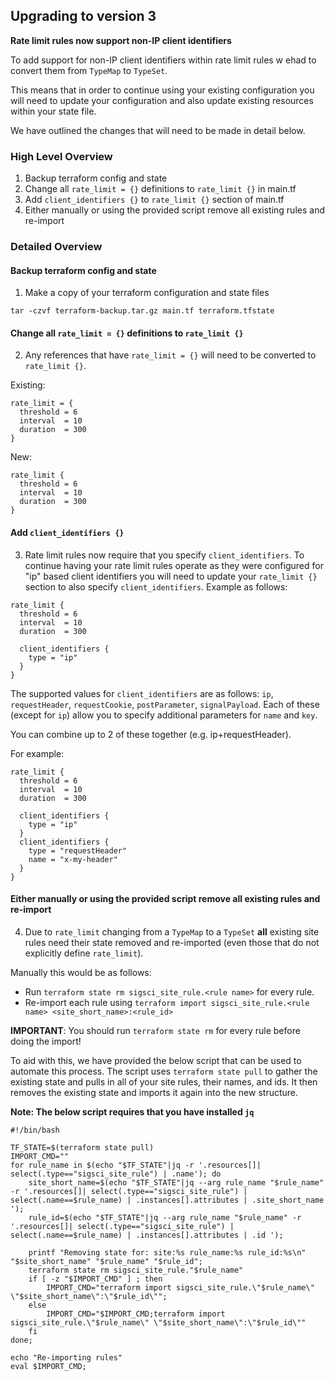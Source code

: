 ## Upgrading to version 3

**Rate limit rules now support non-IP client identifiers**

To add support for non-IP client identifiers within rate limit rules w ehad to convert them from `TypeMap` to `TypeSet`.

This means that in order to continue using your existing configuration you will need to update your configuration and also update existing resources within your state file.

We have outlined the changes that will need to be made in detail below.

### High Level Overview

1. Backup terraform config and state
2. Change all `rate_limit = {}` definitions to `rate_limit {}` in main.tf
3. Add `client_identifiers {}` to `rate_limit {}` section of main.tf
4. Either manually or using the provided script remove all existing rules and re-import 

### Detailed Overview

#### Backup terraform config and state
1. Make a copy of your terraform configuration and state files

```
tar -czvf terraform-backup.tar.gz main.tf terraform.tfstate
```

#### Change all `rate_limit = {}` definitions to `rate_limit {}`
2. Any references that have `rate_limit = {}` will need to be converted to `rate_limit {}`.

Existing:

```
rate_limit = {
  threshold = 6 
  interval  = 10
  duration  = 300 
}
```

New:
```
rate_limit {
  threshold = 6 
  interval  = 10
  duration  = 300 
}
```

#### Add `client_identifiers {}`
3. Rate limit rules now require that you specify `client_identifiers`. To continue having your rate limit rules operate as they were configured for "ip" based client identifiers you will need to update your `rate_limit {}` section to also specify `client_identifiers`. Example as follows:

```
rate_limit {
  threshold = 6 
  interval  = 10
  duration  = 300
    
  client_identifiers {
    type = "ip"
  }
}
``` 

The supported values for `client_identifiers` are as follows: `ip`, `requestHeader`, `requestCookie`, `postParameter`, `signalPayload`.
Each of these (except for `ip`) allow you to specify additional parameters for `name` and `key`.

You can combine up to 2 of these together (e.g. ip+requestHeader).

For example:

```
rate_limit {
  threshold = 6
  interval  = 10
  duration  = 300

  client_identifiers {
    type = "ip"
  }
  client_identifiers {
    type = "requestHeader"
    name = "x-my-header"
  }
}
```

#### Either manually or using the provided script remove all existing rules and re-import
4. Due to `rate_limit` changing from a `TypeMap` to a `TypeSet` **all** existing site rules need their state removed and re-imported (even those that do not explicitly define `rate_limit`).

Manually this would be as follows:

* Run `terraform state rm sigsci_site_rule.<rule name>` for every rule.
* Re-import each rule using `terraform import sigsci_site_rule.<rule name> <site_short_name>:<rule_id>`

**IMPORTANT**: You should run `terraform state rm` for every rule before doing the import!

To aid with this, we have provided the below script that can be used to automate this process.
The script uses `terraform state pull` to gather the existing state and pulls in all of your site rules, their names, and ids. It then removes the existing state and imports it again into the new structure.

**Note: The below script requires that you have installed `jq`**
```
#!/bin/bash

TF_STATE=$(terraform state pull)
IMPORT_CMD=""
for rule_name in $(echo "$TF_STATE"|jq -r '.resources[]| select(.type=="sigsci_site_rule") | .name'); do
    site_short_name=$(echo "$TF_STATE"|jq --arg rule_name "$rule_name" -r '.resources[]| select(.type=="sigsci_site_rule") | select(.name==$rule_name) | .instances[].attributes | .site_short_name ');
    rule_id=$(echo "$TF_STATE"|jq --arg rule_name "$rule_name" -r '.resources[]| select(.type=="sigsci_site_rule") | select(.name==$rule_name) | .instances[].attributes | .id ');

    printf "Removing state for: site:%s rule_name:%s rule_id:%s\n" "$site_short_name" "$rule_name" "$rule_id";
    terraform state rm sigsci_site_rule."$rule_name"
    if [ -z "$IMPORT_CMD" ] ; then
        IMPORT_CMD="terraform import sigsci_site_rule.\"$rule_name\" \"$site_short_name\":\"$rule_id\"";
    else
        IMPORT_CMD="$IMPORT_CMD;terraform import sigsci_site_rule.\"$rule_name\" \"$site_short_name\":\"$rule_id\""
    fi
done;

echo "Re-importing rules"
eval $IMPORT_CMD;
```

